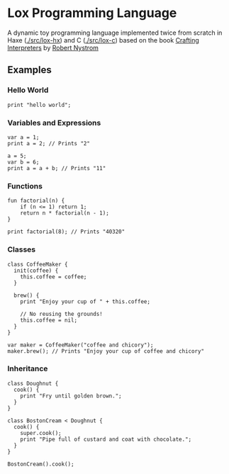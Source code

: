 # Lox Programming Language

A dynamic toy programming language implemented twice from scratch in Haxe ([./src/lox-hx](./src/lox-hx)) and C ([./src/lox-c](./src/lox-c)) based on the book [Crafting Interpreters](https://craftinginterpreters.com/) by [Robert Nystrom](https://twitter.com/munificentbob)

## Examples

### Hello World
```lox
print "hello world";
```

### Variables and Expressions
```lox
var a = 1;
print a = 2; // Prints "2"

a = 5;
var b = 6;
print a = a + b; // Prints "11"
```

### Functions

```lox
fun factorial(n) {
    if (n <= 1) return 1;
    return n * factorial(n - 1);
}

print factorial(8); // Prints "40320"
```

### Classes
```lox
class CoffeeMaker {
  init(coffee) {
    this.coffee = coffee;
  }

  brew() {
    print "Enjoy your cup of " + this.coffee;

    // No reusing the grounds!
    this.coffee = nil;
  }
}

var maker = CoffeeMaker("coffee and chicory");
maker.brew(); // Prints "Enjoy your cup of coffee and chicory"
```

### Inheritance

```lox
class Doughnut {
  cook() {
    print "Fry until golden brown.";
  }
}

class BostonCream < Doughnut {
  cook() {
    super.cook();
    print "Pipe full of custard and coat with chocolate.";
  }
}

BostonCream().cook();
```
